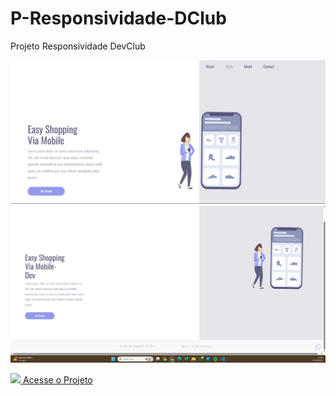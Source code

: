 # P-Responsividade-DClub



Projeto Responsividade DevClub

![Prieview](img/Captura%20de%20tela%202025-09-26%20212516.png)
![Prieview](img/Captura%20de%20tela%202025-09-27%20225858.png)

[<img src="https://cdn-icons-png.flaticon.com/512/841/841364.png" width="25"/> Acesse o Projeto](https://jhoncavalli.github.io/P-Responsividade-DClub/)
